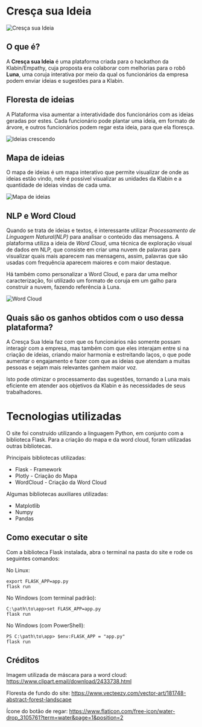 # Cresça sua Ideia
![Cresça sua Ideia](https://i.ibb.co/4PLHzVP/cresca-ideia.png)

## O que é?
A **Cresça sua Ideia** é uma plataforma criada para o hackathon da Klabin/Empathy, cuja proposta era colaborar com melhorias para o robô **Luna**, uma coruja interativa por meio da qual os funcionários da empresa podem enviar ideias e sugestões para a Klabin.

## Floresta de ideias
A Plataforma visa aumentar a interatividade dos funcionários com as ideias geradas por estes. Cada funcionário pode plantar uma ideia, em formato de árvore, e outros funcionários podem regar esta ideia, para que ela floresça.

![Ideias crescendo](https://i.ibb.co/mbJBS9w/ideia-arvore.png)

## Mapa de ideias
O mapa de ideias é um mapa interativo que permite visualizar de onde as ideias estão vindo, nele é possível visualizar as unidades da Klabin e a quantidade de ideias vindas de cada uma.

![Mapa de ideias](https://i.ibb.co/KwMfF63/Screenshot-from-2020-09-25-09-54-14.png)

## NLP e Word Cloud
Quando se trata de ideias e textos, é interessante utilizar *Processamento de Linguagem Natural(NLP)* para analisar o conteúdo das mensagens. A plataforma utiliza a ideia de *Word Cloud*, uma técnica de exploração visual de dados em NLP, que consiste em criar uma nuvem de palavras para visualizar quais mais aparecem nas mensagens, assim, palavras que são usadas com frequência aparecem maiores e com maior destaque.

Há também como personalizar a Word Cloud, e para dar uma melhor caracterização, foi utilizado um formato de coruja em um galho para construir a nuvem, fazendo referência à Luna.

![Word Cloud](https://i.ibb.co/nQcjgsm/Screenshot-from-2020-09-25-10-05-08.png)

## Quais são os ganhos obtidos com o uso dessa plataforma?

A Cresça Sua Ideia faz com que os funcionários não somente possam interagir com a empresa, mas também com que eles interajam entre si na criação de ideias, criando maior harmonia e estreitando laços, o que pode aumentar o engajamento e fazer com que as ideias que atendam a muitas pessoas e sejam mais relevantes ganhem maior voz.

Isto pode otimizar o processamento das sugestões, tornando a Luna mais eficiente em atender aos objetivos da Klabin e às necessidades de seus trabalhadores.

# Tecnologias utilizadas
O site foi construído utilizando a linguagem Python, em conjunto com a biblioteca Flask. Para a criação do mapa e da word cloud, foram utilizadas outras bibliotecas.

Principais bibliotecas utilizadas:
* Flask - Framework
* Plotly - Criação do Mapa
* WordCloud - Criação da Word Cloud

Algumas bibliotecas auxiliares utilizadas:
* Matplotlib
* Numpy
* Pandas

## Como executar o site
Com a biblioteca Flask instalada, abra o terminal na pasta do site e rode os seguintes comandos:

No Linux:
```
export FLASK_APP=app.py
flask run
```

No Windows (com terminal padrão):
```
C:\path\to\app>set FLASK_APP=app.py
flask run
```

No Windows (com PowerShell):
```
PS C:\path\to\app> $env:FLASK_APP = "app.py"
flask run
```

## Créditos
Imagem utilizada de máscara para a word cloud: https://www.clipart.email/download/2433738.html

Floresta de fundo do site: https://www.vecteezy.com/vector-art/181748-abstract-forest-landscape

Ícone do botão de regar: https://www.flaticon.com/free-icon/water-drop_3105761?term=water&page=1&position=2




